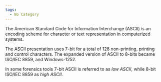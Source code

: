 ```yaml
---
tags:
  - No Category
---
```

The American Standard Code for Information Interchange (ASCII) is an
encoding scheme for character or text representation in computerized
systems.

The ASCII presentation uses 7-bit for a total of 128 non-printing,
printing and control characters. The expanded version of ASCII to 8-bits
became ISO/IEC 8859, and Windows-1252.

In some forensics tools 7-bit ASCII is referred to as *low ASCII*, while
8-bit ISO/IEC 8859 as *high ASCII*.